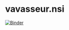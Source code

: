 # vavasseur.nsi
[![Binder](https://mybinder.org/badge_logo.svg)](https://mybinder.org/v2/gh/vavasseur.nsi/master?filepath=Algorithmique%20I%20-%20Constructions%20elementaires%20-%20Eleves.ipynb)
